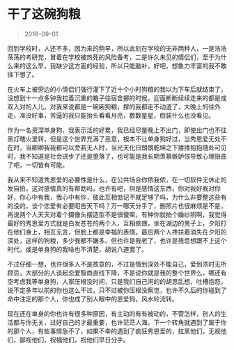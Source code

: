 # 干了这碗狗粮

> 2016-09-01

回到学校时，人还不多，因为来的稍早，所以此刻在学校的无非两种人，一是浩浩荡荡的考研党，冒着在学校被热死的风险备考，二是许久未见的情侣们，至于为什么来的这么早，我缺少这方面的经验，所以只能脑补，好吧，想象力丰富的我不敢往下想了。

在火车上被旁边的小情侣们强行灌下了近十个小时狗粮的我以为下车后就结束了，没想到十一点多钟我拉着沉重的箱子往宿舍挪的时候，迎面断断续续走来的都是成双入对的人儿，对我来说都是一碗碗狗粮，撑的我都走不动道了，大晚上的往外走，准没好事，苦逼的我只能抬头看看月亮，数数星星，假装什么也没看见。

作为一名资深单身狗，我表示活的好累，我已经尽量晚上不出门，即使出门也不往黑灯瞎火里转，但是这个世界充满了恶意，根本不让单身狗好过，当秀恩爱无处不在时，当卿卿我我都可以旁若无人时，当光天化日朗朗乾坤之下搂搂抱抱随处可见时，我不知道是社会进步了还是堕落了，也可能是我长期羡慕嫉妒恨导致心理扭曲了吧，一切皆有可能。

我从来不知道秀恩爱的必要性是什么，在公共场合你侬我侬，在一切软件无休止的发自拍，这对感情真的有帮助吗，也许有吧，但是感情这东西，你对我好我对你好，你心中有我，我心中有你，彼此互相惦记不就足够了吗，为什么非要整这些有的没的，谈个恋爱有必要昭告天下吗？万一哪天分手了，删照片也很麻烦是不是，再说两个人天天对着个摄像头摆造型不是很傻嘛，有种你就拍个婚纱照啊，我觉得最好的秀恩爱方式就是白发苍苍的两个人，互相依偎，坐在湖边的凳子上，夕阳打在他们身上，相互无言，但脸上都是幸福的表情，最后两个人搀扶着消失在夕阳的深处，这样的狗粮，多少我都不嫌多。但也许是我老了，也许是我思想跟不上这个时代，或是单身狗的我啥也不清楚，胡说八道罢了。

不过仔细一想，也许很多人不是故意的，不过是情到深处不能自己，爱到浓时无所顾忌，大部分的人谈起恋爱智商直线下降，不是说你就是我的整个世界么，哪还有空考虑我等单身狗，人家压根没时间，只是我们自己闲的的胡思乱想，吐槽抱怨，说不定多年以前的你也这么干过，只不过被你压根没察觉，也许不久后的你碰到了命中注定的那个人，你也成了别人眼中的恩爱狗，风水轮流转。

现在还在单身的你也许有很多种原因，有主动的有有被动的，不管怎样，别人的生活都与你无关，过好自己的才最重要，也许茫茫人海，下一个转角就遇到了属于你的那个人，有些事情急不了，如果不幸的遇到了疯狂秀恩爱的，拉黑他们，无视他们，鄙视他们，祝福他们，祝他们早日分手。